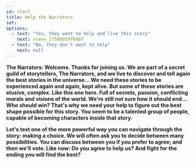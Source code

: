 ```yaml
---
id: start
title: Help the Narrators
set:
options:
  - text: "Yes, they want to help and live this story"
    next: scene_1758895978467
  - text: "No, they don't want to help"
    next: null
---
```


**The Narrators: Welcome. Thanks for joining us. We are part of a secret guild of storytellers, The Narrators, and we live to discover and tell again the best stories in the universe... We need these stories to be experienced again and again, kept alive. But some of these stories are elusive, complex. Like this one here. Full of secrets, passion, conflicting morals and visions of the world. We're still not sure how it should end... Who should win? That's why we need your help to figure out the best shape possible for this story. You seem to be a talented group of people, capable of becoming characters inside that story.**


**Let's test one of the more powerful way you can navigate through the story: making a choice. We will often ask you to decide between many possibilities. You can discuss between you if you prefer to agree; and then we'll vote. Like now: Do you agree to help us? And fight for the ending you will find the best?**